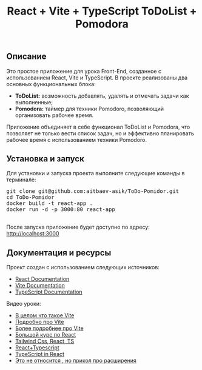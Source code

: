 <!DOCTYPE html>
<html lang="ru">
<head>
  <meta charset="UTF-8">
  <meta name="viewport" content="width=device-width, initial-scale=1">
  <title>React + Vite + TypeScript ToDoList + Pomodora</title>
</head>
<body>
  <header>
    <h1>React + Vite + TypeScript ToDoList + Pomodora</h1>
  </header>
  <div class="container">
    <section>
      <h2>Описание</h2>
      <p>
        Это простое приложение для урока Front-End, созданное с использованием React, Vite и TypeScript. В проекте реализованы два основных функциональных блока:
      </p>
      <ul>
        <li><strong>ToDoList:</strong> возможность добавлять, удалять и отмечать задачи как выполненные;</li>
        <li><strong>Pomodora:</strong> таймер для техники Pomodoro, позволяющий организовать рабочее время.</li>
      </ul>
      <p>
        Приложение объединяет в себе функционал ToDoList и Pomodora, что позволяет не только вести список задач, но и эффективно планировать рабочее время с использованием техники Pomodoro.
      </p>
    </section>
    <section>
      <h2>Установка и запуск</h2>
      <p>Для установки и запуска проекта выполните следующие команды в терминале:</p>
      <pre>
git clone git@github.com:aitbaev-asik/ToDo-Pomidor.git
cd ToDo-Pomidor
docker build -t react-app .
docker run -d -p 3000:80 react-app
      </pre>
      <p>После запуска приложение будет доступно по адресу: <a href="http://localhost:3000" target="_blank">http://localhost:3000</a></p>
    </section>
    <section>
      <h2>Документация и ресурсы</h2>
      <p>Проект создан с использованием следующих источников:</p>
      <ul>
        <li><a href="https://legacy.reactjs.org/docs/getting-started.html" target="_blank">React Documentation</a></li>
        <li><a href="https://vite.dev/guide/" target="_blank">Vite Documentation</a></li>
        <li><a href="https://www.typescriptlang.org/docs/" target="_blank">TypeScript Documentation</a></li>
      </ul>
      <p>Видео уроки:</p>
      <ul>
        <li><a href="https://www.youtube.com/watch?v=KCrXgy8qtjM" target="_blank">В целом что такое Vite</a></li>
        <li><a href="https://www.youtube.com/watch?v=UTBqqUgvVGI&t=211s" target="_blank">Подробно про Vite</a></li>
        <li><a href="https://www.youtube.com/watch?v=VAeRhmpcWEQ" target="_blank">Более подробнее про Vite</a></li>
        <li><a href="https://www.youtube.com/watch?v=CgkZ7MvWUAA" target="_blank">Большой курс по React</a></li>
        <li><a href="https://www.youtube.com/watch?v=siTUv1L9ymM&t=149s" target="_blank">Tailwind Css, React, TS</a></li>
        <li><a href="https://www.youtube.com/watch?v=cchqeWY0Nak&t=86s" target="_blank">React+Typescript</a></li>
        <li><a href="https://www.youtube.com/watch?v=TPACABQTHvM" target="_blank">TypeScript in React</a></li>
        <li><a href="https://www.youtube.com/watch?v=GGi7Brsf7js" target="_blank">Это не относится , но прикол про расширения</a></li>
      </ul>
    </section>
  </div>
</body>
</html>
